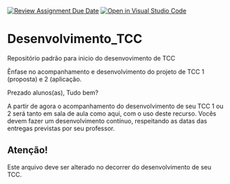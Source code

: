 [![Review Assignment Due Date](https://classroom.github.com/assets/deadline-readme-button-22041afd0340ce965d47ae6ef1cefeee28c7c493a6346c4f15d667ab976d596c.svg)](https://classroom.github.com/a/M8vuB3Dm)
[![Open in Visual Studio Code](https://classroom.github.com/assets/open-in-vscode-2e0aaae1b6195c2367325f4f02e2d04e9abb55f0b24a779b69b11b9e10269abc.svg)](https://classroom.github.com/online_ide?assignment_repo_id=20139349&assignment_repo_type=AssignmentRepo)
# Desenvolvimento_TCC
Repositório padrão para inicio do desenvovimento de TCC

Ênfase no acompanhamento e desenvolvimento do projeto de TCC 1 (proposta) e 2 (aplicação.

Prezado alunos(as), Tudo bem?

A partir de agora o acompanhamento do desenvolvimento de seu TCC 1 ou 2 será tanto em sala de aula como aqui, com o uso deste recurso. Vocês devem fazer um desenvolvimento contínuo, respeitando as datas das entregas previstas por seu professor.

## Atenção!
Este arquivo deve ser alterado no decorrer do desenvolvimento de seu TCC.
